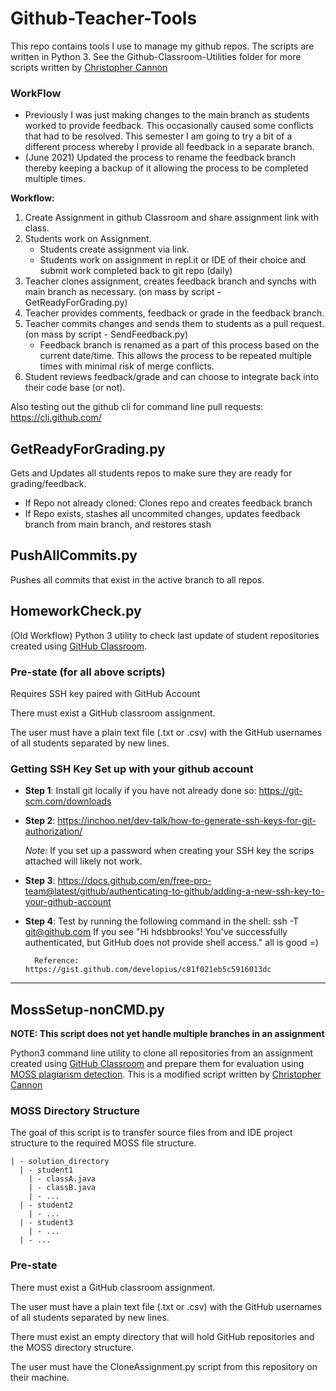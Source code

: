 # Github-Teacher-Tools
This repo contains tools I use to manage my github repos.  The scripts are written in Python 3.  See the Github-Classroom-Utilities folder for more scripts written by [Christopher Cannon](https://github.com/ccannon94/github-classroom-utilties)

### WorkFlow
- Previously I was just making changes to the main branch as students worked to provide feedback.  This occasionally caused some conflicts that had to be resolved.  This semester I am going to try a bit of a different process whereby I provide all feedback in a separate branch.
- (June 2021) Updated the process to rename the feedback branch thereby keeping a backup of it allowing the process to be completed multiple times.

**Workflow:**
1. Create Assignment in github Classroom and share assignment link with class.
2. Students work on Assignment.
    * Students create assignment via link.
    * Students work on assignment in repl.it or IDE of their choice and submit work completed back to git repo (daily)
3. Teacher clones assignment, creates feedback branch and synchs with main branch as necessary. (on mass by script - GetReadyForGrading.py)
4. Teacher provides comments, feedback or grade in the feedback branch.
5. Teacher commits changes and sends them to students as a pull request. (on mass by script - SendFeedback.py)
     * Feedback branch is renamed as a part of this process based on the current date/time.  This allows the process to be repeated multiple times with minimal risk of merge conflicts.
7. Student reviews feedback/grade and can choose to integrate back into their code base (or not).

Also testing out the github cli for command line pull requests: https://cli.github.com/

## GetReadyForGrading.py
Gets and Updates all students repos to make sure they are ready for grading/feedback.

- If Repo not already cloned: Clones repo and creates feedback branch
- If Repo exists, stashes all uncommited changes, updates feedback branch from main branch, and restores stash

## PushAllCommits.py
Pushes all commits that exist in the active branch to all repos.

## HomeworkCheck.py

(Old Workflow) Python 3 utility to check last update of student repositories created using [GitHub Classroom](https://classroom.github.com).

### Pre-state (for all above scripts)
Requires SSH key paired with GitHub Account

There must exist a GitHub classroom assignment.

The user must have a plain text file (.txt or .csv) with the GitHub usernames of all students separated by new lines.

### Getting SSH Key Set up with your github account
- **Step 1**: Install git locally if you have not already done so: https://git-scm.com/downloads
- **Step 2**: https://inchoo.net/dev-talk/how-to-generate-ssh-keys-for-git-authorization/

  *Note:* If you set up a password when creating your SSH key the scrips attached will likely not work.
- **Step 3**: https://docs.github.com/en/free-pro-team@latest/github/authenticating-to-github/adding-a-new-ssh-key-to-your-github-account
- **Step 4**: Test by running the following command in the shell: ssh -T git@github.com
        If you see "Hi hdsbbrooks! You've successfully authenticated, but GitHub does not provide shell access." all is good =)

        Reference: https://gist.github.com/developius/c81f021eb5c5916013dc


---

## MossSetup-nonCMD.py

**NOTE: This script does not yet handle multiple branches in an assignment**

Python3 command line utility to clone all repositories from an assignment created using [GitHub Classroom](https://classroom.github.com) and prepare them for evaluation using [MOSS plagiarism detection](https://theory.stanford.edu/~aiken/moss/).  This is a modified script written by [Christopher Cannon](https://github.com/ccannon94/github-classroom-utilties)

### MOSS Directory Structure

The goal of this script is to transfer source files from and IDE project structure to the required MOSS file structure.

```
| - solution_directory
  | - student1
    | - classA.java
    | - classB.java
    | - ...
  | - student2
    | - ...
  | - student3
    | - ...
  | - ...
```

### Pre-state

There must exist a GitHub classroom assignment.

The user must have a plain text file (.txt or .csv) with the GitHub usernames of all students separated by new lines.

There must exist an empty directory that will hold GitHub repositories and the MOSS directory structure.

The user must have the CloneAssignment.py script from this repository on their machine.

